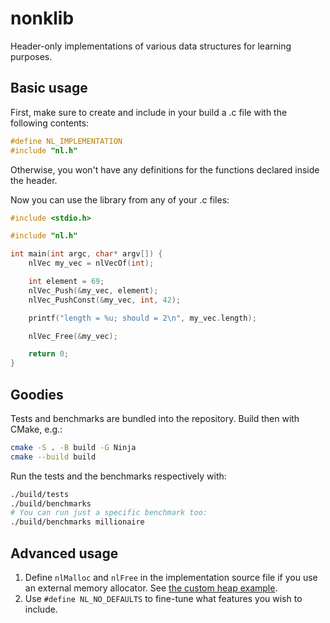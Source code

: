# nonklib

Header-only implementations of various data structures for learning purposes.

## Basic usage

First, make sure to create and include in your build a .c file with the following contents:

```c
#define NL_IMPLEMENTATION
#include "nl.h"
```

Otherwise, you won't have any definitions for the functions declared inside the header.

Now you can use the library from any of your .c files:

```c
#include <stdio.h>

#include "nl.h"

int main(int argc, char* argv[]) {
    nlVec my_vec = nlVecOf(int);

    int element = 69;
    nlVec_Push(&my_vec, element);
    nlVec_PushConst(&my_vec, int, 42);

    printf("length = %u; should = 2\n", my_vec.length);

    nlVec_Free(&my_vec);

    return 0;
}
```

## Goodies

Tests and benchmarks are bundled into the repository. Build then with CMake, e.g.:

```bash
cmake -S . -B build -G Ninja
cmake --build build
```

Run the tests and the benchmarks respectively with:

```bash
./build/tests
./build/benchmarks
# You can run just a specific benchmark too:
./build/benchmarks millionaire
```

## Advanced usage

1. Define `nlMalloc` and `nlFree` in the implementation source file if you use an external memory allocator. See [the custom heap example](examples/custom_heap.c).
2. Use `#define NL_NO_DEFAULTS` to fine-tune what features you wish to include.
